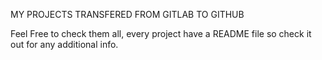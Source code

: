 MY PROJECTS TRANSFERED FROM GITLAB TO GITHUB

Feel Free to check them all, every project have a README file so check it out for any additional info.
